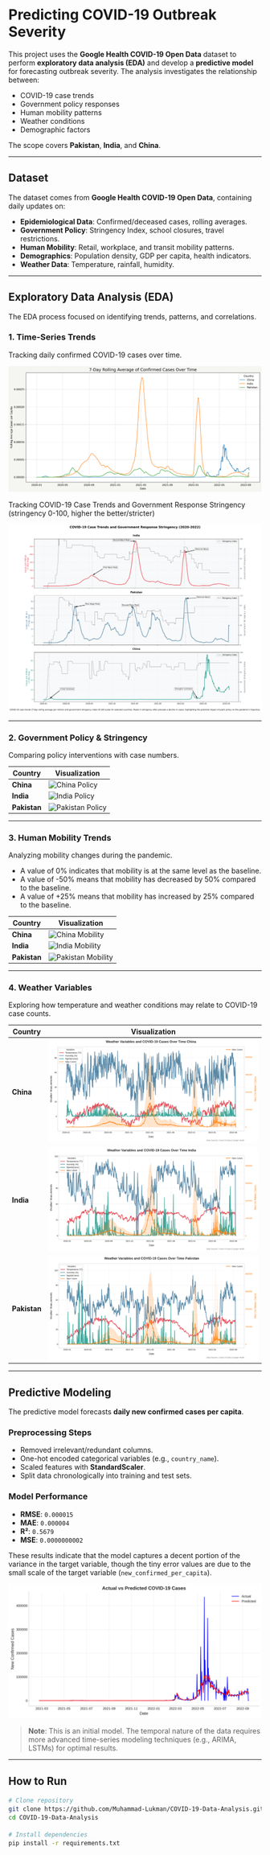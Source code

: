 # **Predicting COVID-19 Outbreak Severity**

This project uses the **Google Health COVID-19 Open Data** dataset to perform **exploratory data analysis (EDA)** and develop a **predictive model** for forecasting outbreak severity. The analysis investigates the relationship between:

- COVID-19 case trends  
- Government policy responses  
- Human mobility patterns  
- Weather conditions  
- Demographic factors  

The scope covers **Pakistan**, **India**, and **China**.

---

## **Dataset**

The dataset comes from **Google Health COVID-19 Open Data**, containing daily updates on:

- **Epidemiological Data**: Confirmed/deceased cases, rolling averages.
- **Government Policy**: Stringency Index, school closures, travel restrictions.
- **Human Mobility**: Retail, workplace, and transit mobility patterns.
- **Demographics**: Population density, GDP per capita, health indicators.
- **Weather Data**: Temperature, rainfall, humidity.

---

## **Exploratory Data Analysis (EDA)**

The EDA process focused on identifying trends, patterns, and correlations.

### **1. Time-Series Trends**
Tracking daily confirmed COVID-19 cases over time.

![7-Day Rolling Average](images/7-Day%20Rolling%20Average%20of%20Confirmed%20Cases%20Over%20Time.png)

Tracking COVID-19 Case Trends and Government Response Stringency (stringency 0-100, higher the better/stricter)

![COVID-19 Case Trends and Government Response Stringency (2020-2022](images/COVID-19%20Case%20Trends%20and%20Government%20Response%20Stringency%20(2020-2022).png)

---

### **2. Government Policy & Stringency**
Comparing policy interventions with case numbers.

| Country  | Visualization |
|----------|--------------|
| **China** | ![China Policy](images/COVID-19%20Cases%20Over%20Time%20with%20Policy%20Changes%20—%20China.png) |
| **India** | ![India Policy](images/COVID-19%20Cases%20Over%20Time%20with%20Policy%20Changes%20—%20India.png) |
| **Pakistan** | ![Pakistan Policy](images/COVID-19%20Cases%20Over%20Time%20with%20Policy%20Changes%20—%20Pakistan.png) |

---

### **3. Human Mobility Trends**
Analyzing mobility changes during the pandemic.

- A value of 0% indicates that mobility is at the same level as the baseline.
- A value of -50% means that mobility has decreased by 50% compared to the baseline.
- A value of +25% means that mobility has increased by 25% compared to the baseline.

| Country  | Visualization |
|----------|--------------|
| **China** | ![China Mobility](images/China%20—%20Mobility%20Trends.png) |
| **India** | ![India Mobility](images/India%20—%20Mobility%20Trends.png) |
| **Pakistan** | ![Pakistan Mobility](images/Pakistan%20—%20Mobility%20Trends.png) |

---

### **4. Weather Variables**
Exploring how temperature and weather conditions may relate to COVID-19 case counts.

| Country  | Visualization |
|----------|--------------|
| **China** | ![China Weather](images/Weather%20Variables%20and%20COVID-19%20Cases%20Over%20Time%20(China).png) |
| **India** | ![India Weather](images/Weather%20Variables%20and%20COVID-19%20Cases%20Over%20Time%20(India).png) |
| **Pakistan** | ![Pakistan Weather](images/Weather%20Variables%20and%20COVID-19%20Cases%20Over%20Time%20(Pakistan).png) |

---

## **Predictive Modeling**

The predictive model forecasts **daily new confirmed cases per capita**.

### **Preprocessing Steps**
- Removed irrelevant/redundant columns.
- One-hot encoded categorical variables (e.g., `country_name`).
- Scaled features with **StandardScaler**.
- Split data chronologically into training and test sets.

### **Model Performance**
- **RMSE**: `0.000015`
- **MAE**: `0.000004`
- **R²**: `0.5679`
- **MSE**: `0.0000000002`

These results indicate that the model captures a decent portion of the variance in the target variable, though the tiny error values are due to the small scale of the target variable (`new_confirmed_per_capita`).


![Actual vs Predicted](images/Actual%20vs%20Predicted%20COVID-19%20Cases.png)

> **Note**: This is an initial model. The temporal nature of the data requires more advanced time-series modeling techniques (e.g., ARIMA, LSTMs) for optimal results.
---

## **How to Run**

```bash
# Clone repository
git clone https://github.com/Muhammad-Lukman/COVID-19-Data-Analysis.git
cd COVID-19-Data-Analysis

# Install dependencies
pip install -r requirements.txt

```
